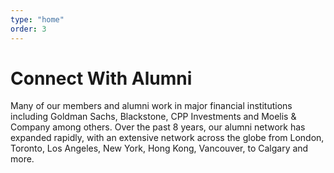 ```yaml
---
type: "home"
order: 3
---
```


# Connect With Alumni

Many of our members and alumni work in major financial institutions including Goldman Sachs, Blackstone, CPP Investments and Moelis & Company among others. Over the past 8 years, our alumni network has expanded rapidly, with an extensive network across the globe from London, Toronto, Los Angeles, New York, Hong Kong, Vancouver, to Calgary and more.